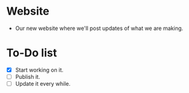 # Website
- Our new website where we'll post updates of what we are making.

# To-Do list
- [x] Start working on it.
- [ ] Publish it.
- [ ] Update it every while.
